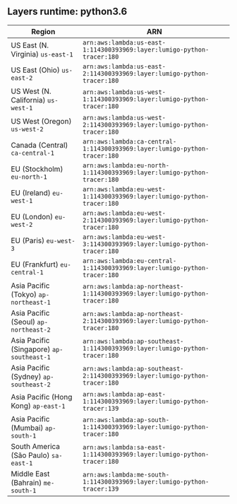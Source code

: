 Layers runtime: python3.6
----
| Region | ARN |
| --- | --- |
|US East (N. Virginia)  `us-east-1`|`arn:aws:lambda:us-east-1:114300393969:layer:lumigo-python-tracer:180`|
|US East (Ohio)  `us-east-2`|`arn:aws:lambda:us-east-2:114300393969:layer:lumigo-python-tracer:180`|
|US West (N. California)  `us-west-1`|`arn:aws:lambda:us-west-1:114300393969:layer:lumigo-python-tracer:180`|
|US West (Oregon)  `us-west-2`|`arn:aws:lambda:us-west-2:114300393969:layer:lumigo-python-tracer:180`|
|Canada (Central)  `ca-central-1`|`arn:aws:lambda:ca-central-1:114300393969:layer:lumigo-python-tracer:180`|
|EU (Stockholm)  `eu-north-1`|`arn:aws:lambda:eu-north-1:114300393969:layer:lumigo-python-tracer:180`|
|EU (Ireland)  `eu-west-1`|`arn:aws:lambda:eu-west-1:114300393969:layer:lumigo-python-tracer:180`|
|EU (London)  `eu-west-2`|`arn:aws:lambda:eu-west-2:114300393969:layer:lumigo-python-tracer:180`|
|EU (Paris)  `eu-west-3`|`arn:aws:lambda:eu-west-3:114300393969:layer:lumigo-python-tracer:180`|
|EU (Frankfurt)  `eu-central-1`|`arn:aws:lambda:eu-central-1:114300393969:layer:lumigo-python-tracer:180`|
|Asia Pacific (Tokyo)  `ap-northeast-1`|`arn:aws:lambda:ap-northeast-1:114300393969:layer:lumigo-python-tracer:180`|
|Asia Pacific (Seoul)  `ap-northeast-2`|`arn:aws:lambda:ap-northeast-2:114300393969:layer:lumigo-python-tracer:180`|
|Asia Pacific (Singapore)  `ap-southeast-1`|`arn:aws:lambda:ap-southeast-1:114300393969:layer:lumigo-python-tracer:180`|
|Asia Pacific (Sydney)  `ap-southeast-2`|`arn:aws:lambda:ap-southeast-2:114300393969:layer:lumigo-python-tracer:180`|
|Asia Pacific (Hong Kong)  `ap-east-1`|`arn:aws:lambda:ap-east-1:114300393969:layer:lumigo-python-tracer:139`|
|Asia Pacific (Mumbai)  `ap-south-1`|`arn:aws:lambda:ap-south-1:114300393969:layer:lumigo-python-tracer:180`|
|South America (São Paulo)  `sa-east-1`|`arn:aws:lambda:sa-east-1:114300393969:layer:lumigo-python-tracer:180`|
|Middle East (Bahrain)  `me-south-1`|`arn:aws:lambda:me-south-1:114300393969:layer:lumigo-python-tracer:139`|
